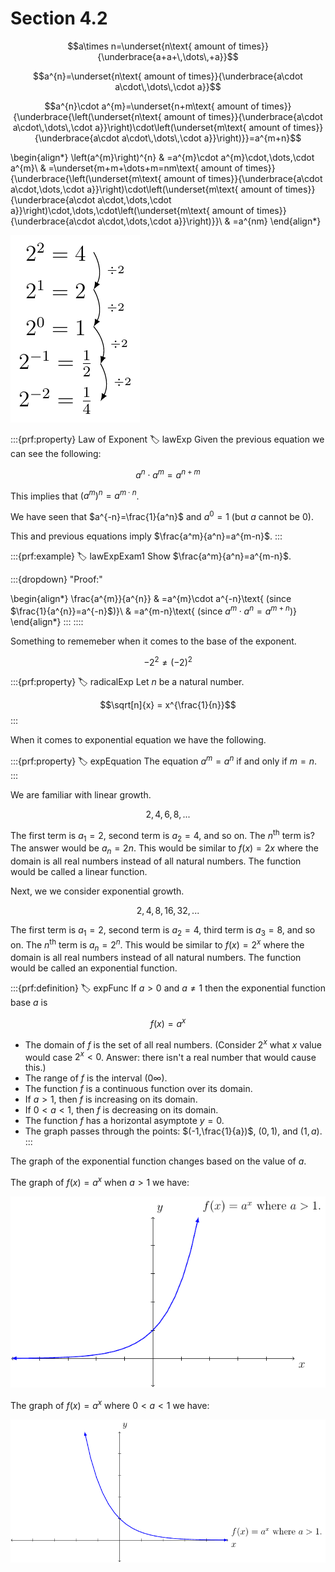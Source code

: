 # Section 4.2

$$a\times n=\underset{n\text{ amount of times}}{\underbrace{a+a+\,\dots\,+a}}$$

$$a^{n}=\underset{n\text{ amount of times}}{\underbrace{a\cdot a\cdot\,\dots\,\cdot a}}$$

$$a^{n}\cdot a^{m}=\underset{n+m\text{ amount of times}}{\underbrace{\left(\underset{n\text{ amount of times}}{\underbrace{a\cdot a\cdot\,\dots\,\cdot a}}\right)\cdot\left(\underset{m\text{ amount of times}}{\underbrace{a\cdot a\cdot\,\dots\,\cdot a}}\right)}}=a^{m+n}$$

\begin{align*}
\left(a^{m}\right)^{n} & =a^{m}\cdot a^{m}\cdot\,\dots\,\cdot a^{m}\\
 & =\underset{m+m+\dots+m=nm\text{ amount of times}}{\underbrace{\left(\underset{m\text{ amount of times}}{\underbrace{a\cdot a\cdot\,\dots\,\cdot a}}\right)\cdot\left(\underset{m\text{ amount of times}}{\underbrace{a\cdot a\cdot\,\dots\,\cdot a}}\right)\cdot\,\dots\,\cdot\left(\underset{m\text{ amount of times}}{\underbrace{a\cdot a\cdot\,\dots\,\cdot a}}\right)}}\\
 & =a^{nm}
\end{align*}

![demo neg exponent](images/negExp.png)

:::{prf:property} Law of Exponent
:label: lawExp
Given the previous equation we can see the following:

$$a^n\cdot a^m = a^{n+m}$$

This implies that $\left(a^m\right)^n=a^{m\cdot n}$.

We have seen that $a^{-n}=\frac{1}{a^n}$ and $a^0=1$ (but $a$ cannot be $0$).

This and previous equations imply $\frac{a^m}{a^n}=a^{m-n}$.
:::

:::{prf:example}
:label: lawExpExam1
Show $\frac{a^m}{a^n}=a^{m-n}$.

:::{dropdown} "Proof:"

\begin{align*}
    \frac{a^{m}}{a^{n}} & =a^{m}\cdot a^{-n}\text{ (since $\frac{1}{a^{n}}=a^{-n}$)}\\
     & =a^{m-n}\text{ (since $a^{m}\cdot a^{n}=a^{m+n}$)}
\end{align*}
:::
::::

Something to rememeber when it comes to the base of the exponent. 

$$ -2^2\ne (-2)^2 $$

:::{prf:property}
:label: radicalExp
Let $n$ be a natural number.

$$\sqrt[n]{x} = x^{\frac{1}{n}}$$
:::

When it comes to exponential equation we have the following.

:::{prf:property}
:label: expEquation
The equation $a^m=a^n$ if and only if $m=n$.
:::

We are familiar with linear growth.

$$2,4,6,8,...$$

The first term is $a_1=2$, second term is $a_2=4$, and so on. The $n^{\text{th}}$ term is? The answer would be $a_n=2n$. This would be similar to $f(x)=2x$ where the domain is all real numbers instead of all natural numbers. The function would be called a linear function.

Next, we we consider exponential growth.

$$2,4,8,16,32,...$$

The first term is $a_1=2$, second term is $a_2=4$, third term is $a_3=8$, and so on. The $n^{\text{th}}$ term is $a_n=2^n$. This would be similar to $f(x)=2^x$ where the domain is all real numbers instead of all natural numbers. The function would be called an exponential function.

:::{prf:definition}
:label: expFunc
If $a>0$ and $a\ne1$ then the exponential function base $a$ is

$$f(x)=a^x$$

* The domain of $f$ is the set of all real numbers.
(Consider $2^x$ what $x$ value would case $2^x<0$. Answer: there isn't a real number that would cause this.)
* The range of $f$ is the interval $(0\infty)$.
* The function $f$ is a continuous function over its domain.
* If $a>1$, then $f$ is increasing on its domain.
* If $0<a<1$, then $f$ is decreasing on its domain.
* The function $f$ has a horizontal asymptote $y=0$.
* The graph passes through the points: $(-1,\frac{1}{a})$, $(0,1)$, and $(1,a)$.
:::

The graph of the exponential function changes based on the value of $a$.

The graph of $f(x)=a^x$ when $a>1$ we have:

![The graph of an exponential function where the base if greater than 1](images/agreaterone.png)

The graph of $f(x)=a^x$ where $0<a<1$ we have:

![the graph of an exponential function where the base is between 0 and 1](images/abwzeroandone.png)
